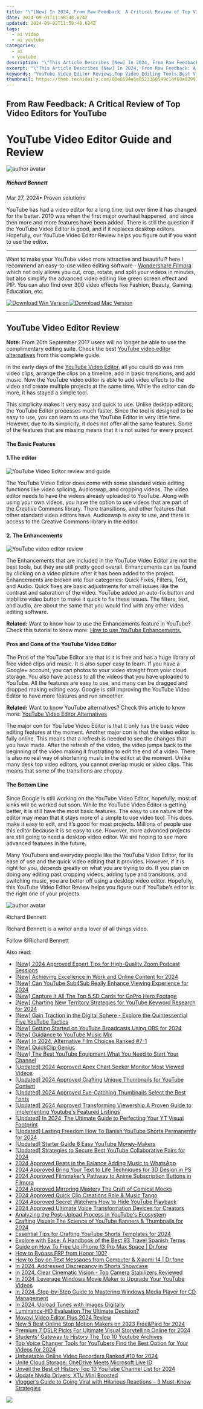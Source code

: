```yaml
---
title: "\"[New] In 2024, From Raw Feedback  A Critical Review of Top Video Editors for YouTube\""
date: 2024-09-01T11:58:48.624Z
updated: 2024-09-02T11:58:48.624Z
tags:
  - ai video
  - ai youtube
categories:
  - ai
  - youtube
description: "\"This Article Describes [New] In 2024, From Raw Feedback: A Critical Review of Top Video Editors for YouTube\""
excerpt: "\"This Article Describes [New] In 2024, From Raw Feedback: A Critical Review of Top Video Editors for YouTube\""
keywords: "YouTube Video Editor Reviews,Top Video Editing Tools,Best Video Editors,YouTube Editing Software,Feedback on Video Editors,Critical Video Editor Analysis,Professional Video Editing Apps"
thumbnail: https://thmb.techidaily.com/00e6694a6e8523368549c14f60a0299171aaa265941fbab1955d445021800a72.jpg
---
```


## From Raw Feedback: A Critical Review of Top Video Editors for YouTube

# YouTube Video Editor Guide and Review

![author avatar](https://images.wondershare.com/filmora/article-images/richard-bennett.jpg)

##### Richard Bennett

 Mar 27, 2024• Proven solutions

YouTube has had a video editor for a long time, but over time it has changed for the better. 2010 was when the first major overhaul happened, and since then more and more features have been added. There is still the question if the YouTube Video Editor is good, and if it replaces desktop editors. Hopefully, our YouTube Video Editor Review helps you figure out if you want to use the editor.

---

Want to make your YouTube video more attractive and beautiful? here I recommend an easy-to-use video editing software - [Wondershare Filmora](https://tools.techidaily.com/wondershare/filmora/download/) which not only allows you cut, crop, rotate, and split your videos in minutes, but also simplify the advanced video editing like green screen effect and PIP. You can also find over 300 video effects like Fashion, Beauty, Gaming, Education, etc.

[![Download Win Version](https://images.wondershare.com/filmora/guide/download-btn-win.jpg)](https://tools.techidaily.com/wondershare/filmora/download/)[![Download Mac Version](https://images.wondershare.com/filmora/guide/download-btn-mac.jpg)](https://tools.techidaily.com/wondershare/filmora/download/)

---

## YouTube Video Editor Review

**Note:** From 20th September 2017 users will no longer be able to use the complimentary editing suite. Check the best [YouTube video editor alternatives](https://tools.techidaily.com/wondershare/filmora/download/) from this complete guide.

In the early days of the [YouTube Video Editor](https://www.youtube.com/editor), all you could do was trim video clips, arrange the clips on a timeline, add in basic transitions, and add music. Now the YouTube video editor is able to add video effects to the video and create multiple projects at the same time. While the editor can do more, it has stayed a simple tool.

This simplicity makes it very easy and quick to use. Unlike desktop editors, the YouTube Editor processes much faster. Since the tool is designed to be easy to use, you can learn to use the YouTube Editor in very little time. However, due to its simplicity, it does not offer all the same features. Some of the features that are missing means that it is not suited for every project.

#### **The Basic Features**

#### 1.The editor

![YouTube Video Editor review and guide](https://images.wondershare.com/filmora/article-images/add-music-to-youtube-video-6.jpg)

The YouTube Video Editor does come with some standard video editing functions like video splicing, Audioswap, and cropping videos. The video editor needs to have the videos already uploaded to YouTube. Along with using your own videos, you have the option to use videos that are part of the Creative Commons library. There transitions, and other features that other standard video editors have. Audioswap is easy to use, and there is access to the Creative Commons library in the editor.

#### 2. The Enhancements

![YouTube video editor review](https://images.wondershare.com/filmora/article-images/quick-fix.jpg)

The Enhancements that are included in the YouTube Video Editor are not the best tools, but they are still pretty good overall. Enhancements can be found by clicking on a video picture after it has been added to the project. Enhancements are broken into four categories: Quick Fixes, Filters, Text, and Audio. Quick fixes are basic adjustments for small issues like the contrast and saturation of the video. YouTube added an auto-fix button and stabilize video button to make it quick to fix these issues. The filters, text, and audio, are about the same that you would find with any other video editing software.

**Related:** Want to know how to use the Enhancements feature in YouTube? Check this tutorial to know more: [How to use YouTube Enhancements.](https://tools.techidaily.com/wondershare/filmora/download/)

#### **Pros and Cons of the YouTube Video Editor**

The Pros of the YouTube Editor are that is it is free and has a huge library of free video clips and music. It is also super easy to learn. If you have a Google+ account, you can photos to your video straight from your cloud storage. You also have access to all the videos that you have uploaded to YouTube. All the features are easy to use, and many can be dragged and dropped making editing easy. Google is still improving the YouTube Video Editor to have more features and run smoother.

**Related:** Want to know YouTube alternatives? Check this article to know more: [YouTube Video Editor Alternatives](https://tools.techidaily.com/wondershare/filmora/download/)

The major con for YouTube Video Editor is that it only has the basic video editing features at the moment. Another major con is that the video editor is fully online. This means that a refresh is needed to see the changes that you have made. After the refresh of the video, the video jumps back to the beginning of the video making it frustrating to edit the end of a video. There is also no real way of shortening music in the editor at the moment. Unlike many desk top video editors, you cannot overlap music or video clips. This means that some of the transitions are choppy.

#### **The Bottom Line**

Since Google is still working on the YouTube Video Editor, hopefully, most of kinks will be worked out soon. While the YouTube Video Editor is getting better, it is still have the most basic features. The easy to use nature of the editor may mean that it stays more of a simple to use video tool. This does make it easy to edit, and it’s good for most projects. Millions of people use this editor because it is so easy to use. However, more advanced projects are still going to need a desktop video editor. We are hoping to see more advanced features in the future.

Many YouTubers and everyday people like the YouTube Video Editor, for its ease of use and the quick video editing that it provides. However, if it is right for you, depends greatly on what you are trying to do. If you plan on doing any editing past cropping videos, adding type and transitions, and switching music, you are better off using a desktop video editor. Hopefully, this YouTube Video Editor Review helps you figure out if YouTube’s editor is the right one of your projects.

![author avatar](https://images.wondershare.com/filmora/article-images/richard-bennett.jpg)

Richard Bennett

Richard Bennett is a writer and a lover of all things video.

Follow @Richard Bennett


<ins class="adsbygoogle"
     style="display:block"
     data-ad-format="autorelaxed"
     data-ad-client="ca-pub-7571918770474297"
     data-ad-slot="1223367746"></ins>



<ins class="adsbygoogle"
     style="display:block"
     data-ad-client="ca-pub-7571918770474297"
     data-ad-slot="8358498916"
     data-ad-format="auto"
     data-full-width-responsive="true"></ins>

<span class="atpl-alsoreadstyle">Also read:</span>
<div><ul>
<li><a href="https://on-screen-recording.techidaily.com/new-2024-approved-expert-tips-for-high-quality-zoom-podcast-sessions/"><u>[New] 2024 Approved  Expert Tips for High-Quality Zoom Podcast Sessions</u></a></li>
<li><a href="https://youtube-web.techidaily.com/chieving-excellence-in-work-and-online-content-for-2024/"><u>[New] Achieving Excellence in Work and Online Content for 2024</u></a></li>
<li><a href="https://youtube-web.techidaily.com/an-youtube-sub4sub-really-enhance-viewing-experience-for-2024/"><u>[New] Can YouTube Sub4Sub Really Enhance Viewing Experience for 2024</u></a></li>
<li><a href="https://extra-tips.techidaily.com/new-capture-it-all-the-top-5-sd-cards-for-gopro-hero-footage/"><u>[New] Capture It All  The Top 5 SD Cards for GoPro Hero Footage</u></a></li>
<li><a href="https://youtube-web.techidaily.com/harting-new-territory-strategies-for-youtube-keyword-research-for-2024/"><u>[New] Charting New Territory  Strategies for YouTube Keyword Research for 2024</u></a></li>
<li><a href="https://youtube-web.techidaily.com/ain-traction-in-the-digital-sphere-explore-the-quintessential-five-youtube-tactics/"><u>[New] Gain Traction in the Digital Sphere - Explore the Quintessential Five YouTube Tactics</u></a></li>
<li><a href="https://youtube-web.techidaily.com/etting-started-on-youtube-broadcasts-using-obs-for-2024/"><u>[New] Getting Started on YouTube Broadcasts Using OBS for 2024</u></a></li>
<li><a href="https://youtube-web.techidaily.com/uidance-to-youtube-music-mix/"><u>[New] Guidance to YouTube Music Mix</u></a></li>
<li><a href="https://youtube-web.techidaily.com/n-2024-alternative-film-choices-ranked-7-1/"><u>[New] In 2024, Alternative Film Choices  Ranked #7-1</u></a></li>
<li><a href="https://youtube-web.techidaily.com/uickclip-genius/"><u>[New] QuickClip Genius</u></a></li>
<li><a href="https://youtube-web.techidaily.com/he-best-youtube-equipment-what-you-need-to-start-your-channel/"><u>[New] The Best YouTube Equipment  What You Need to Start Your Channel</u></a></li>
<li><a href="https://youtube-web.techidaily.com/ed-2024-approved-apex-chart-seeker-monitor-most-viewed-videos/"><u>[Updated] 2024 Approved  Apex Chart Seeker  Monitor Most Viewed Videos</u></a></li>
<li><a href="https://youtube-web.techidaily.com/ed-2024-approved-crafting-unique-thumbnails-for-youtube-content/"><u>[Updated] 2024 Approved  Crafting Unique Thumbnails for YouTube Content</u></a></li>
<li><a href="https://youtube-web.techidaily.com/ed-2024-approved-eye-catching-thumbnails-select-the-best-fonts/"><u>[Updated] 2024 Approved  Eye-Catching Thumbnails  Select the Best Fonts</u></a></li>
<li><a href="https://youtube-web.techidaily.com/ed-2024-approved-transforming-viewership-a-proven-guide-to-implementing-youtubes-featured-listings/"><u>[Updated] 2024 Approved  Transforming Viewership  A Proven Guide to Implementing Youtube's Featured Listings</u></a></li>
<li><a href="https://youtube-web.techidaily.com/ed-in-2024-the-ultimate-guide-to-perfecting-your-yt-visual-footprint/"><u>[Updated] In 2024, The Ultimate Guide to Perfecting Your YT Visual Footprint</u></a></li>
<li><a href="https://youtube-web.techidaily.com/ed-lasting-freedom-how-to-banish-youtube-shorts-permanently-for-2024/"><u>[Updated] Lasting Freedom  How To Banish YouTube Shorts Permanently for 2024</u></a></li>
<li><a href="https://youtube-web.techidaily.com/ed-starter-guide-8-easy-youtube-money-makers/"><u>[Updated] Starter Guide  8 Easy YouTube Money-Makers</u></a></li>
<li><a href="https://youtube-web.techidaily.com/ed-strategies-to-secure-best-youtube-collaborative-pairs-for-2024/"><u>[Updated] Strategies to Secure Best YouTube Collaborative Pairs for 2024</u></a></li>
<li><a href="https://extra-resources.techidaily.com/2024-approved-beats-in-the-balance-adding-music-to-whatsapp/"><u>2024 Approved  Beats in the Balance  Adding Music to WhatsApp</u></a></li>
<li><a href="https://extra-resources.techidaily.com/2024-approved-bring-your-text-to-life-techniques-for-3d-design-in-ps/"><u>2024 Approved  Bring Your Text to Life  Techniques for 3D Design in PS</u></a></li>
<li><a href="https://youtube-web.techidaily.com/approved-filmmakers-pathway-to-anime-subscription-buttons-in-filmora/"><u>2024 Approved  Filmmaker’s Pathway to Anime Subscription Buttons in Filmora</u></a></li>
<li><a href="https://youtube-web.techidaily.com/approved-mirroring-mastery-the-craft-of-comical-mocks/"><u>2024 Approved  Mirroring Mastery  The Craft of Comical Mocks</u></a></li>
<li><a href="https://youtube-web.techidaily.com/approved-quick-clip-creations-role-and-music-tango/"><u>2024 Approved  Quick Clip Creations  Role & Music Tango</u></a></li>
<li><a href="https://youtube-web.techidaily.com/approved-secret-watchers-how-to-hide-youtube-playback/"><u>2024 Approved  Secret Watchers  How to Hide YouTube Playback</u></a></li>
<li><a href="https://youtube-web.techidaily.com/approved-ultimate-voice-transformation-devices-for-creators/"><u>2024 Approved  Ultimate Voice Transformation Devices for Creators</u></a></li>
<li><a href="https://youtube-web.techidaily.com/zing-the-post-upload-process-in-youtubes-ecosystem/"><u>Analyzing the Post-Upload Process in YouTube's Ecosystem</u></a></li>
<li><a href="https://youtube-web.techidaily.com/ing-visuals-the-science-of-youtube-banners-and-thumbnails-for-2024/"><u>Crafting Visuals  The Science of YouTube Banners & Thumbnails for 2024</u></a></li>
<li><a href="https://youtube-web.techidaily.com/tial-tips-for-crafting-youtube-shorts-templates-for-2024/"><u>Essential Tips for Crafting YouTube Shorts Templates for 2024</u></a></li>
<li><a href="https://mondly-stories.techidaily.com/explore-with-ease-a-handbook-of-the-best-93-travel-spanish-terms/"><u>Explore with Ease: A Handbook of the Best 93 Travel Spanish Terms</u></a></li>
<li><a href="https://phone-solutions.techidaily.com/guide-on-how-to-free-up-iphone-13-pro-max-space-drfone-by-drfone-ios-full-data-eraser-ios-full-data-eraser/"><u>Guide on How To Free Up iPhone 13 Pro Max Space | Dr.fone</u></a></li>
<li><a href="https://android-frp.techidaily.com/how-to-bypass-frp-from-honor-100-by-drfone-android/"><u>How to Bypass FRP from Honor 100?</u></a></li>
<li><a href="https://android-location-track.techidaily.com/how-to-spy-on-text-messages-from-computer-and-xiaomi-14-drfone-by-drfone-virtual-android/"><u>How to Spy on Text Messages from Computer & Xiaomi 14 | Dr.fone</u></a></li>
<li><a href="https://youtube-web.techidaily.com/24-addressed-discrepancy-in-shorts-showcase/"><u>In 2024, Addressed  Discrepancy in Shorts Showcase</u></a></li>
<li><a href="https://youtube-web.techidaily.com/24-clear-cinematic-vision-top-camera-stabilizers-reviewed/"><u>In 2024, Clear Cinematic Vision - Top Camera Stabilizers Reviewed</u></a></li>
<li><a href="https://youtube-web.techidaily.com/24-leverage-windows-movie-maker-to-upgrade-your-youtube-videos/"><u>In 2024, Leverage Windows Movie Maker to Upgrade Your YouTube Videos</u></a></li>
<li><a href="https://extra-skills.techidaily.com/in-2024-step-by-step-guide-to-mastering-windows-media-player-for-cd-management/"><u>In 2024, Step-by-Step Guide to Mastering Windows Media Player for CD Management</u></a></li>
<li><a href="https://some-guidance.techidaily.com/in-2024-upload-tunes-with-images-digitally/"><u>In 2024, Upload Tunes with Images Digitally</u></a></li>
<li><a href="https://extra-lessons.techidaily.com/luminance-hd-evaluation-the-ultimate-decision/"><u>Luminance-HD Evaluation  The Ultimate Decision?</u></a></li>
<li><a href="https://vp-tips.techidaily.com/movavi-video-editor-plus-2024-review/"><u>Movavi Video Editor Plus 2024 Review</u></a></li>
<li><a href="https://ai-video-tools.techidaily.com/new-5-best-online-stop-motion-makers-on-2023-freeandpaid-for-2024/"><u>New 5 Best Online Stop Motion Makers on 2023 Free&Paid for 2024</u></a></li>
<li><a href="https://youtube-web.techidaily.com/um-7-dslr-picks-for-ultimate-visual-storytelling-online-for-2024/"><u>Premium 7 DSLR Picks For Ultimate Visual Storytelling Online for 2024</u></a></li>
<li><a href="https://youtube-web.techidaily.com/nts-gateway-to-history-the-top-10-youtube-archives/"><u>Students' Gateway to History  The Top 10 Youtube Archives</u></a></li>
<li><a href="https://youtube-web.techidaily.com/oice-changer-tools-for-youtubers-find-the-best-option-for-your-videos-for-2024/"><u>Top Voice Changer Tools for YouTubers  Find the Best Option for Your Videos for 2024</u></a></li>
<li><a href="https://screen-sharing-recording.techidaily.com/unbeatable-online-video-recorders-ranked-10-for-2024/"><u>Unbeatable Online Video Recorders Ranked #10 for 2024</u></a></li>
<li><a href="https://windows11.techidaily.com/unite-cloud-storage-onedrive-meets-microsoft-live-id/"><u>Unite Cloud Storage: OneDrive Meets Microsoft Live ID</u></a></li>
<li><a href="https://youtube-web.techidaily.com/l-the-best-of-history-top-10-youtube-channel-list-for-2024/"><u>Unveil the Best of History  Top 10 YouTube Channel List for 2024</u></a></li>
<li><a href="https://driver-install.techidaily.com/update-nvidia-drivers-xtu-mini-boosted/"><u>Update Nvidia Drivers: XTU Mini Boosted</u></a></li>
<li><a href="https://youtube-web.techidaily.com/ers-guide-to-going-viral-with-hilarious-reactions-3-must-know-strategies/"><u>Vlogger’s Guide to Going Viral with Hilarious Reactions – 3 Must-Know Strategies</u></a></li>
</ul></div>

<!-- affiliate ads begin -->
<a href="https://store.nero.com/order/checkout.php?PRODS=42296855&QTY=1&AFFILIATE=108875&CART=1"><img src="http://cdnwww.nero.com/nero-com-wAssets/img/banners/2023/recode/Nero_Recode_Screen_2.png" border="0"></a>
<!-- affiliate ads end -->